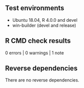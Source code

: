 ## Test environments
* Ubuntu 18.04, R 4.0.0 and devel
* win-builder (devel and release)

## R CMD check results

0 errors | 0 warnings | 1 note

## Reverse dependencies

There are no reverse dependencies.

